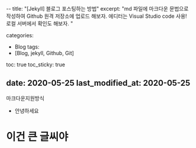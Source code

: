 --
title:  "[Jekyll] 블로그 포스팅하는 방법"
excerpt: "md 파일에 마크다운 문법으로 작성하여 Github 원격 저장소에 업로드 해보자. 에디터는 Visual Studio code 사용! 로컬 서버에서 확인도 해보자. "

categories:
- Blog
  tags:
- [Blog, jekyll, Github, Git]

toc: true
toc_sticky: true

date: 2020-05-25
last_modified_at: 2020-05-25
---
마크다운지원방식
* 안녕하세요
<h1> 이건 큰 글씨야 </h1>